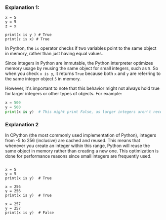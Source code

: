 

### Explanation 1:

```
x = 5 
y = 5
z = x 

print(x is y ) # True
print(z is x) # True

 ```



In Python, the `is` operator checks if two variables point to the same object in memory, rather than just having equal values. 

Since integers in Python are immutable, the Python interpreter optimizes memory usage by reusing the same object for small integers, such as `5`. So when you check `x is y`, it returns `True` because both `x` and `y` are referring to the same integer object `5` in memory.

However, it's important to note that this behavior might not always hold true for larger integers or other types of objects. For example:

```python
x = 500
y = 500
print(x is y)  # This might print False, as larger integers aren't necessarily cached in the same way. 

```

### Explanation 2 

In CPython (the most commonly used implementation of Python), integers from -5 to 256 (inclusive) are cached and reused. This means that whenever you create an integer within this range, Python will reuse the same object in memory rather than creating a new one. This optimization is done for performance reasons since small integers are frequently used.

```

x = 5
y = 5
print(x is y)  # True

x = 256
y = 256
print(x is y)  # True

x = 257
y = 257
print(x is y)  # False


```
